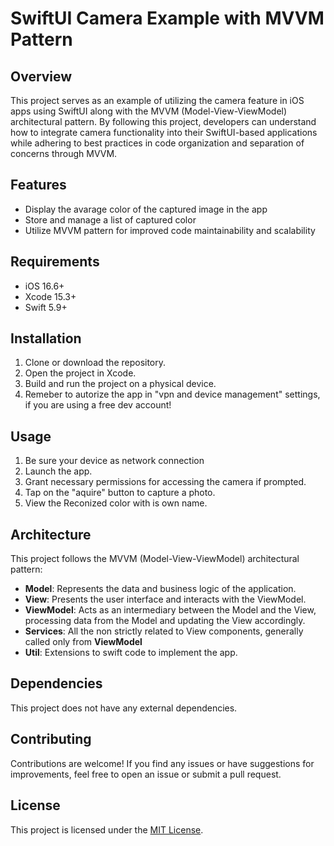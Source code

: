 # SwiftUI Camera Example with MVVM Pattern

## Overview
This project serves as an example of utilizing the camera feature in iOS apps using SwiftUI along with the MVVM (Model-View-ViewModel) architectural pattern. By following this project, developers can understand how to integrate camera functionality into their SwiftUI-based applications while adhering to best practices in code organization and separation of concerns through MVVM.

## Features
- Display the avarage color of the captured image in the app
- Store and manage a list of captured color
- Utilize MVVM pattern for improved code maintainability and scalability

## Requirements
- iOS 16.6+
- Xcode 15.3+
- Swift 5.9+

## Installation
1. Clone or download the repository.
2. Open the project in Xcode.
3. Build and run the project on a physical device.
4. Remeber to autorize the app in "vpn and device management" settings, if you are using a free dev account!

## Usage
1. Be sure your device as network connection
2. Launch the app.
3. Grant necessary permissions for accessing the camera if prompted.
4. Tap on the "aquire" button to capture a photo.
5. View the Reconized color with is own name.

## Architecture
This project follows the MVVM (Model-View-ViewModel) architectural pattern:
- **Model**: Represents the data and business logic of the application.
- **View**: Presents the user interface and interacts with the ViewModel.
- **ViewModel**: Acts as an intermediary between the Model and the View, processing data from the Model and updating the View accordingly.
- **Services**: All the non strictly related to View components, generally called only from **ViewModel**
- **Util**: Extensions to swift code to implement the app.

## Dependencies
This project does not have any external dependencies.

## Contributing
Contributions are welcome! If you find any issues or have suggestions for improvements, feel free to open an issue or submit a pull request.

## License
This project is licensed under the [MIT License](LICENSE).
